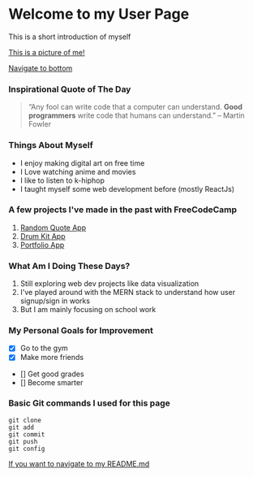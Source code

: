 # Welcome to my User Page
This is a short introduction of myself

[This is a picture of me!](/pictures/IMG_1245.PNG)

[Navigate to bottom](#basic-git-commands-i-used-for-this-page)

### Inspirational Quote of The Day
> “Any fool can write code that a computer can understand. **Good programmers** write code that humans can understand.” – Martin Fowler

### Things About Myself
- I enjoy making digital art on free time
- I Love watching anime and movies
- I like to listen to k-hiphop
- I taught myself some web development before (mostly ReactJs)

### A few projects I've made in the past with FreeCodeCamp
1. [Random Quote App](https://will-loves-coding82.github.io/Random-Quote-App-/)
2. [Drum Kit App](https://will-loves-coding82.github.io/drum-app/)
3. [Portfolio App](https://will-loves-coding82.github.io/Portfolio-Mockup/)

  
### What Am I Doing These Days?
1. Still exploring web dev projects like data visualization
2. I've played around with the MERN stack to understand how user signup/sign in works
3. But I am mainly focusing on school work 

### My Personal Goals for Improvement
- [X] Go to the gym
- [X] Make more friends
- [] Get good grades
- [] Become smarter

### Basic Git commands I used for this page
```
git clone
git add
git commit
git push
git config
```


[If you want to navigate to my README.md](/README.md)